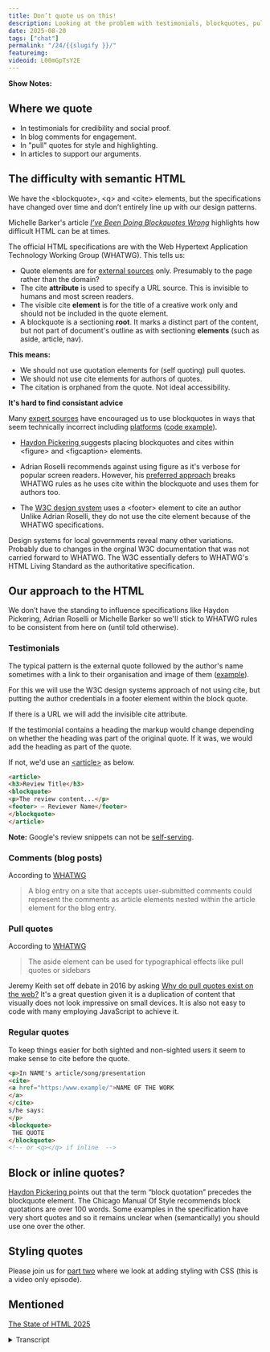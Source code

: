 ```yaml
---
title: Don’t quote us on this! 
description: Looking at the problem with testimonials, blockquotes, pull quotes and the cite element.
date: 2025-08-20
tags: ["chat"]
permalink: "/24/{{slugify }}/"
featureimg: 
videoid: L00mGpTsY2E
---
```


**Show Notes:**

## Where we quote

- In testimonials for credibility and social proof.
- In blog comments for engagement.
- In "pull" quotes for style and highlighting.
- In articles to support our arguments.

## The difficulty with semantic HTML

We have the &lt;blockquote&gt;, &lt;q&gt; and &lt;cite&gt; elements, but the specifications have changed over time and don’t entirely line up with our design patterns.


Michelle Barker's article <cite><a href="https://css-irl.info/ive-been-doing-blockquotes-wrong/">I’ve Been Doing Blockquotes Wrong</a></cite> highlights how difficult HTML can be at times. 

The official HTML specifications are with the Web Hypertext Application Technology Working Group (WHATWG). This tells us:

- Quote elements are for <a href="https://html.spec.whatwg.org/multipage/grouping-content.html#the-blockquote-element">external sources</a> only. Presumably to the page rather than the domain?
- The cite **attribute** is used to specify a URL source. This is invisible to humans and most screen readers.
- The visible cite **element** is for the title of a creative work only and should not be included in the quote element.
- A blockquote is a sectioning **root**. It marks a distinct part of the content, but not part of document's outline as with sectioning **elements** (such as aside, article, nav).

**This means:**
- We should not use quotation elements for (self quoting) pull quotes.
- We should not use cite elements for authors of quotes.
- The citation is orphaned from the quote. Not ideal accessibility.

**It's hard to find consistant advice**

Many [expert sources](https://html5doctor.com/cite-and-blockquote-reloaded/) have encouraged us to use blockquotes in ways that seem technically incorrect including [platforms](https://wordpress.com/support/wordpress-editor/blocks/quote-block/#insert-your-quote) ([code example](https://theadminbar.com/accessibility-weekly/coding-blockquotes/)).

-  [Haydon Pickering ](https://heydonworks.com/article/the-blockquote-element/) suggests placing blockquotes and cites within &lt;figure&gt; and  &lt;figcaption&gt; elements.
- Adrian Roselli recommends against using figure as it's verbose for popular screen readers. However, his [preferred approach](https://adrianroselli.com/2023/07/blockquotes-in-screen-readers.html#Example07) breaks WHATWG rules as he uses cite within the blockquote and uses them for authors too.

 - The [W3C design system](https://design-system.w3.org/components/quote.html) uses a &lt;footer&gt; element to cite an author Unlike Adrian Roselli, they do not use the cite element because of the WHATWG specifications.

Design systems for local governments reveal many other variations. Probably due to changes in the orginal W3C documentation that was not carried forward to WHATWG. The W3C essentially defers to WHATWG's HTML Living Standard as the authoritative specification.

 ## Our approach to the HTML

We don’t have the standing to influence specifications like Haydon Pickering, Adrian Roselli or Michelle Barker so we'll stick to  WHATWG rules to be consistent from here on (until told otherwise).

###  Testimonials 

The typical pattern is the external quote followed by the author's name sometimes with a link to their organisation and image of them ([example](https://band.here24.co/)).

For this we will use the W3C design systems approach of not using cite, but putting the author credentials in a footer element within the block quote.

If there is a URL we will add the invisible cite attribute.

 If the testimonial contains a heading the markup would change depending on whether the heading was part of the original quote. If it was, we would add the heading as part of the quote. 

 If not, we'd use an [&lt;article&gt;](https://html.spec.whatwg.org/multipage/sections.html#the-article-element) as below.

```html
<article>
<h3>Review Title</h3>
<blockquote>
<p>The review content...</p>
<footer> — Reviewer Name</footer>
</blockquote>
</article> 
 ```
<div class="side-note">

<p> <strong>Note:</strong> Google's review snippets can not be <a href="https://developers.google.com/search/docs/appearance/structured-data/review-snippet#self-serving">self-serving</a>.
</p>

</div>

 ###  Comments (blog posts)

 According to [WHATWG](https://html.spec.whatwg.org/multipage/sections.html#the-article-element)

 <blockquote>
 A blog entry on a site that accepts user-submitted comments could represent the comments as article elements nested within the article element for the blog entry.
 </blockquote>


  ###  Pull quotes

   According to [WHATWG](https://html.spec.whatwg.org/multipage/sections.html#the-aside-element)

   <blockquote>
   The aside element can be used for typographical effects like pull quotes or sidebars
   </blockquote>

   Jeremy Keith set off debate in 2016 by asking [Why do pull quotes exist on the web?](https://adactio.com/journal/11102) It's a great question given it is a duplication of content that visually does not look impressive on small devices. It is also not easy to code with many employing JavaScript to achieve it.

  ###  Regular quotes

  To keep things easier for both sighted and non-sighted users it seem to make sense to cite before the quote.

  ```html
  <p>In NAME's article/song/presentation
  <cite>
  <a href="https:/www.example/">NAME OF THE WORK
  </a>
  </cite> 
  s/he says:
  </p>
  <blockquote>
   THE QUOTE
  </blockquote>
  <!-- or <q></q> if inline  -->
  ```
 
## Block or inline quotes?

[Haydon Pickering ](https://heydonworks.com/article/the-blockquote-element/) points out that the term “block quotation” precedes the blockquote element. The Chicago Manual Of Style recommends block quotations are over 100 words. Some examples in the specification have very short quotes and so it remains unclear when (semantically) you should use one over the other.


## Styling quotes

Please join us for [part two](/learn/15/) where we look at adding styling with CSS (this is a video only episode). 


## Mentioned

[The State of HTML 2025](https://survey.devographics.com/en-US/survey/state-of-html/2025)

<details> 
<summary>Transcript</summary>


[00:00:06] **Nathan Wrigley:** Hello there and welcome to the No Script Show. This is the fourth in our series, looking at components that make up a website. Today we're looking at testimonials, block quotes, pull quotes, and the site elements and how these are most likely coded wrongly.

As with other episodes in this series, we'll be considering these from a technical design, accessibility, and SEO perspective, and we'll follow up this chat with a YouTube video looking at some coded examples. This time it is slightly different in that we will be focusing on the HT RL markup in this podcast, as there is a surprising amount to cover.

And CSS styling is what we'll cover in the follow up video only content. As always Joined by David Wamsley, who's over there? Hello, David? Hello? Hello? Nathan Wrigley. You're sporting a slightly different background. 

[00:00:57] **David Waumsley:** Yes, I'm in London, usually I'm in India. but we're a bit closer. We were almost close actually.

Yeah. we nearly got to see each other. Yeah. It all happened in this time, but yes. anyway, let me move on to this. 'cause you were the one who really set me off on doing this topic a bit earlier. We would've done it anyway because you shared with me a video by Kevin Powell, called is HTML the Hardest Language, and he was demonstrating with his, followers and everything, how.

Everyone, he gave them a card component to code up and everybody did it in slightly different ways, which really asked you that's what is the semantic way. And this really reminded me of a post by or series by Hayden Pickering where he is looking at various, has HTML elements and. It really highlights the fact that there's a lot of confusion on how to do HTML and it really caught my attention, the block quote one that he did and the site element.

So it set me off experimenting about, how, 'cause we're trying to set up our own, if you like, design system and have a consistent way of marking things up. And yeah. So I went on a bit of a journey. Yeah, sorry 

[00:02:13] **Nathan Wrigley:** about that. All of that. With me DMing you on blue sky and set you off on a complete, laundry list of things to cover.

So apologies about that, but hopefully there's some useful content in here. Should we switch to your screen? Do you wanna do that one? Yeah, let's do that. Okay. We've 

[00:02:28] **David Waumsley:** got a lot of notes to get through actually here. I'd be largely reading these out I think, 'cause the research has been done. Yep. So let's talk about, so we called this one.

don't quote us on this, or I should mention as well. I'll put a little note. It actually is already in there that another reason for doing this is that the state of HTML 2025 is still open as a survey. I, haven't done it myself, but I will. No, I 

[00:02:54] **Nathan Wrigley:** took a quick look at it. I didn't fill it out, but I will come back and fill it out.

It's not a long enterprise, it's fairly quick, but, obviously somebody somewhere needs to know where we're all at. and yeah. Useful to fill out. I would've thought so. We'll provide the link in the show notes, 

[00:03:09] **David Waumsley:** Yeah, it's down there in my. So for those who are on YouTube, you will be able to follow along with our notes.

So I put first where we quote, where we use quotes. So in testimonials for credibility and social proof, we use, in blog comments for engagement, effectively where user submissions are a quote Yeah. Of some form. Yep. in pull quotes for style and highlighting. I'm not sure. do you know what?

When I say pull quotes, does that mean 

[00:03:40] **Nathan Wrigley:** anything to you? Do you 

[00:03:41] **David Waumsley:** have an expectation? 

[00:03:42] **Nathan Wrigley:** No, I'm, basically imagining the, things that you've described previously. So to me, a pull quote is a block quote. I, genuinely wouldn't have known what the difference was. 

[00:03:53] **David Waumsley:** Yeah, it's all, it's just interesting. We'll, move on to this one.

'cause there's an article by Andy Clark where his interpretation of a poll quote is different to what I think, I'm talking about here. But generally it's a self quote, I think, where we put it. Usually in an article where there's this big thing that gives you a, some styling, it gives you some highlight of text that's to come.

So it's a, okay. It's duplicate content. and we use it in articles, for, oh, I've made a. To support our arguments. Okay. often, 

[00:04:25] **Nathan Wrigley:** it's fairly widely used throughout the web. I think the, place that I see it most is, comments on blogs and things like that are out of fashion, aren't they these days.

But I see it all over on testimonials. you, somehow want to, I don't know, link the words to the image or the person's name or something. And in order to do that, you adopt this different style and maybe some iconography around it. And, 

[00:04:49] **David Waumsley:** yeah. Yeah, exactly. this is the interesting bit really of what we're gonna get stuck on, the difficulties with Symantec HTML.

So we have the block quote element, the Q element for inline quotations. We have the site element, which Hayden Pickering says really ought to be called citation rather than site, but, But the thing is with this, the specifications have changed over time and they don't entirely line up with the design patterns that we use.

And after reading Hayden Pickin's article, I also stumbled across Michelle Barker's article, which says what exactly what I experienced. I've been doing block quotes wrong. Through, listening to or reading his article, she realized that, and I've got it up over here. And there was quite a lot of, and this has helped me look into this more because there's a lot of comments here on that by some really.

quite clever people. She's a very clever person as well. She writes some of the M dms, we've mentioned her before. Yeah. Articles and, that was 

[00:05:54] **Nathan Wrigley:** me saying comments or dad and Yeah. No, there's a load here. I, on this 

[00:05:58] **David Waumsley:** topic. I think it's particularly popular. Yeah. and also she's actually using eleventy as well on that.

Oh, interesting. Add in our comments myself. Yeah. yeah, so that was quite interesting. But the, I think the, a lot of the changes due to the fact that the official HCML specifications are with the web hypertext, applications, technology working group. Easy for you to say no. What w what? What wg, I think, 'cause it's, the working group, so we'll call it what, I dunno how people say it, but we'll say what working group.

I think that's be easy. So what they tell us through their documentation, which I've got over here, is go back that quote elements are for external sources. Oh, so we should only be, so if we're using those, if we're using a block quote, it should be for someone else's comment, not our own, but presumably, because it's not spelt out.

This is to the page, at the page level rather than the domain level. But. I'm not sure that's unclear. Okay. the site attribute, attribute being the site equals quotation mark should be where you put a URL to that source of the quote. Okay. Okay. And it's invisible to humans and most screen readers, but the visible site element, the, one, the actual tag itself is for the title of Creative Works only.

and it, and there's another element of this, that the site element shouldn't be included in the quote element, so it shouldn't be within the tags of our block quote. 

[00:07:44] **Nathan Wrigley:** So there's a lot more depth to this than I imagined. That's yes. rules upon rules, not rules as such recommendations, But nevertheless, I did not know that there was that level of granularity, so that's fascinating. 

[00:07:57] **David Waumsley:** It is, and it's also quite confusing as well because it's some of this comes in, so this idea that it's only for the title of Creative Works only rather than an author comes only after HTML five. I know that's been around for a long time, so there has been changes over time and it's.

Disputed. I, think Jeremy Keith is one person who was trying to argue against that at the time. anyway, I'm going into things that we don't need to, and the last point that I got here is that the block quote is a section in route, so it marks a distinct. Of content, but is not part of the documents outlined in the way that section elements such as side or article or Nava.

So with screen readers, they will be able to look at different makeup of a page or something by looking to those section elements, but it is still something distinct. What I wrote down here is that it means that we should not use quotation elements for self quoting, pull quotes, and that's what I generally think.

A pull quote is something where you are referencing something within your own document to stylize it and say, here's a bit of a teaser of what's to come. So we shouldn't be using, the block quote tag really for our pulled quotes. we shouldn't use the site element for authors of quotes.

And the last point on is that citations are, or orphaned from the quote, which is not ideal for accessibility because again, it's Hayden Pickering, it picks up on how uncomfortable that is because it's a little bit, I think he does make this example, but it's a little bit like how, if you. Have on a blog archive page, these read more buttons that you have, which are separate to, or links separate to the description, then it's very difficult.

It's not, It's not, yeah, it's outta context with it. So I think that's a similar thing happening, but really that's what we're encouraged to do if we go with What wg 

[00:10:00] **Nathan Wrigley:** have you managed to memorize that in your head now, such that if you were just writing out HTML and you were trying to deploy citations, block quotes and so on, have you got that cascade of things figured out or would you have to go back to that and say, which example does it fit into here?

I think I've got it sorted 

[00:10:19] **David Waumsley:** out now. Yeah. But that's what I'm trying to do for this one. We can have something is, is the no script shows way of doing it, I think. But this is the next thing. I've put it on my notes here that, this is where it gets really difficult 'cause it's hard to find consistent advice.

So we have. Many expert sources and I've only actually put one in here and that is, lemme just go back here, is the HTML five doctor, which is supposed to be the place to really get, to learn all your stuff. it says different things Wow. To watch. Yeah. so that becomes a problem.

And we also have, as well, with WordPress as well, it is quite interesting because if we go to. press.com and it looks at it's, quote block there. So it works against it as well, because what it literally says is that you can use this, it will add in your citation will be the author, and there's nothing on that.

and the citation was in with the block quote. So technically according to what wg Yeah, what WordPress does on there. And there's a code example on here. it calls no problems for. and this will make sense for, there's an article here looking up the Block quotes by Amber Hines, who's a big accessibility person in WordPress.

And she sees no issue with how that does it. He thinks she's doing it semantic, and I think you'll understand why she doesn't see an issue with this one. Yeah, maybe she's not looked into it, but let's have a look. if we go here. So there is that side of it. So technically these. Experts there, and this platform is wrong according to the present specifications.

But also when we start to get to experts like Hayden Pickin in his article, what he suggests is a get around the fact with, lemme just go to his posts for those who can see, that one. Yeah. Yeah. So in terms of accessibility as a problem with the idea that you would put the citation. Separate to the quote, because it's not programably linked together.

Yep. Yep. So his way around this is to put everything in a figure. So you have a figure. Then a block quote, and then you have a fig caption, which contains your citation within there. Citations 

[00:12:42] **Nathan Wrigley:** in there. 

[00:12:43] **David Waumsley:** Yeah. So that's his approach. However, then we come to Adrian Ly, who's one of the big players when it comes to accessibility, who's gone and tested all the different ways that a screen reader will read these different ways of doing it.

Oh, interesting. Okay. Yep. Yeah. So his own approach is to not do that. What he recommends is because it's so verbose for screen readers, all the popular ones to read out, fig not to do that. Yeah. So he goes with block quote, and then he puts in a footer where he puts his citation and then closes the, block quote.

Yeah. So that's his way as an accessibility expert who doesn't, let me say that all of these people say this is how they've dealt with the situation. Not necessarily this is the way to do it. I don't think anybody feels confident in what rules we have at the moment, so, anyway, you could see a contradiction there.

So you can go two different routes on that. And let's see, gosh, what, it's really surprising. Open a hole. Disagree. I know. 

[00:13:46] **Nathan Wrigley:** Isn't as fascinating. Yeah, 

[00:13:47] **David Waumsley:** I think attention's going to H-D-M-L-A lot more at the moment. it's been on CSS, but yeah. But I think we need to get these fundamentals right. And finally, the one that I think we are effectively going to use is the W three C design system.

So if I just move on to this one, so it's similar to Adrian ly in the sense that there's no fig with this one. It's put in a block quote. Then it's adding a footer. Yeah. 'cause this is a section in route. It's perfectly fine to add in a footer element and, ending it with a block quote. So if you like, but what they, and they point out in the considerations.

They point out the fact that, and this is really where it all goes wrong, there's been some leniency when HTML was decided by the W three C itself on their own documentation. But since. I think 2019, this has gone to the Living Standards Working Group, which is the what wg. And not everything that has been changed there has transferred over.

So our official documentations may not be up to speed, if you like. This is where we get some of the confusion. 

[00:14:59] **Nathan Wrigley:** Yeah, I was gonna say officially then. It's really confusing officially. 

[00:15:03] **David Waumsley:** It's confusing. Officially. It's confusing. Yeah. Yeah. When you've got brilliant experts like that, but I think. I think the way for us to deal with it.

and again, I went and had a little search around just what people did well, interestingly enough to search around what some of the people say they do and what they actually do as well doesn't always match. So they've changed. Okay. They've changed over time. Like we, we will be changing over time and when we go and look round, there's not much in the way of the big design systems out there for this specifically, but there is a lot of sort of local government, Design systems out there. So if you go and look at them again, they're all different variations. Gosh. Yeah. It's a, spaghetti, isn't it? It is. And yeah, I, just think it is due to this. And in fact, there's a point that was made on Michelle Barker's, I've been doing. Block quotes wrong. I think the last quote on here.

Yes. This is by Amelia Bellamy Rhodes, and I know of her, she's on the working group for SVGs, I think so I've seen her name for this one, and that's it. How she's spelling it out how the three C spec was modified. If you allow two. Be a little bit more flexible to do what Jeremy Keith, I think years back wanted to do to be able to contain authors.

So when I was pointing out that sort of WordPresses basically got it wrong in terms of the official spec, you can understand why it's like that? Yeah, because, We were generally leaning towards that, although I think, it would be better if it did have a little footer to separate the citation within the block quote.

But, so that's really, I think, what we'll do, I think as we don't have the kind of standing and influence like people like Adrian Rosalie, Hayden Pickering, or Michelle Barker. I think we'll try and stick to the what WG rules. Okay. Just to get some consistency. Yeah. 

[00:16:59] **Nathan Wrigley:** Yeah. 

[00:16:59] **David Waumsley:** And, until we're told otherwise.

[00:17:02] **Nathan Wrigley:** Okay. Yeah. Until they've finished that bun fight and, sorted it out, frankly. Yeah. Okay. Testimonials now then, is it? 

[00:17:10] **David Waumsley:** Yeah. So, rationalizing the code, so this took me some time to kinda work out, so exactly how we're laying things out. So a typical pattern, and I've got an example up here. On that sort of little demo site I made first, which we'll use at some point.

A typical pattern for a testimonial might be something where we have what someone said about us, maybe a picture of the author and their name, and maybe a link to their organization. Or one of the other. and that's a sort of common pattern here, That would be straightforward. What we're doing here with something like that is that we'd be putting it all in a block quote.

Yep. And using W three Cs and putting all of the stuff where their names, their image, their where they work, or their company or their t yeah. We would all go in that footer within a block quote, so that would be fine. there is the circumstance where. Sometimes you see with these, this pattern, you will see a header as well as the quote.

sometimes, there's just a sort of summary of what the quotation 

[00:18:20] **Nathan Wrigley:** says. Oh, interesting. I'm trying to remember when I've seen that, but I, can't conjure it up. Okay. 

[00:18:26] **David Waumsley:** I think sometimes if you're taking from a source, that does that some, reviews do allow you to put the title and then like a name, like a too long 

[00:18:36] **Nathan Wrigley:** didn't read kind of thing where you summarize the quote.

Is that what you mean? Yeah. You might just, Yeah. Like, stunning. 

[00:18:43] **David Waumsley:** And 

[00:18:43] **Nathan Wrigley:** then the quote, which is, yeah. Okay. 

[00:18:45] **David Waumsley:** Got it. they might just pull out the main, because we know people read titles and some of the review, things are set up, which is another point actually I should mention really. 'cause, just thinking about the SEO perspective on this one, when it comes to testimonials, we can't really use, that review markup, the rich.

Text or the schema for that one because it can't be self-serving, so we can't say something. You can't use other people's quotes about us. yeah. To self serve. So for testimonials that, that doesn't become an issue. Anyway, thi this did make me think about that pattern. So if it was a pattern where, the.

Header was part of the quote that was submitted by the user. Then I would just put a header three probably that would be the likely one, and then it would be the block quote. Okay. In the block quote, itself. Got it. but if it was one where we decided to sum up their block quote, then what I would do is wrap the whole thing in an article.

Okay. Yeah. Again, this is another one where it's another Hayden Pickering, topic where he talks about article, and I think it's from him that I got this idea. 'cause when I thought of article as a tag, I tended to think 

[00:20:04] **Nathan Wrigley:** of just blog posts. Yeah. that's where my head goes. It, doesn't, in my head, it doesn't land as a container for more broad stuff, even though I know it should be.

[00:20:13] **David Waumsley:** Yeah, and I think if we look at the actual spec for it, I won't pull it up here at the moment, but it actually says it's any sort of standalone element that you could use on its own. Yeah. So an article would be right for this, and I think it was Hayden Pickering or something. It said, is, and I think this is that way of looking at it, and now I think of it as like an article of clothing.

[00:20:33] **Nathan Wrigley:** Oh, interesting. Okay. You do you know what 

[00:20:35] **David Waumsley:** I mean? It's like a pair of gloves or something. They stand aside, but they're not the entire thing. And, because we can use, yeah, because I think it's any sort of standalone. So I think it would be suitable. So that would be the semantic way. And I've put the code here, sorry for those who are just listening, but basically it would be the surrounding, wrapper, if you like, would be the article tag within that, then I'd put our header, Because we're making that up ourselves in that would be the block quote with its footer, with the reviewer's name, and then it would close with the block quote, and then finally the article wrapper so that you got article 

[00:21:11] **Nathan Wrigley:** with. Children of a heading and a block quote. And then inside the block quote, you've got your content paragraph, footer and so on.

Interesting. Okay. yeah. 

[00:21:22] **David Waumsley:** I was wondering about comments as well. not that we've got them, but we're gonna have to get like blog 

[00:21:26] **Nathan Wrigley:** posts, that kind of thing. Yeah. So 

[00:21:28] **David Waumsley:** when we're inviting people to use a generated what, where they would fit in, and I think the official specification tells us this, what we can use, and that is a blog entry on a, this is.

Quoting from them, a blog entry on a site that accepts user submitted comments could be represented as could, sorry, could represent the comments as article elements nested within the article element for the blog entry. So I wouldn't be using blog quotes for that kind of quoting, and we would just stick them in nested articles.

Articles. 

[00:22:05] **Nathan Wrigley:** So you'd have articles nested within articles. Within, an article. 

[00:22:10] **David Waumsley:** Okay. Yeah. So I think that's how, it is interesting because I think later we'll try and put some form of commenting system on our own, site. So I think, it's interesting to see, 

[00:22:22] **Nathan Wrigley:** yeah. Especially given the user submitted nature of things.

obviously with modern CMSs, you've got the capacity to, put things into a pending state, so they don't make it there. But if you're worried about SEO and things like that, then. User submitted content might really run against what you're trying to do, or I don't know, mention your commercial rivals with links and things like that, so there may be something there.

Yeah, 

[00:22:46] **David Waumsley:** I did look, Michelle Barkers, I, because I was there, I thought I'd poke around at the code there and I noticed that her articles, which obviously she said to create the whole HTML for that one, we put in a block quote, which is seems appropriate. For it. but when you think about it, people just shove all sorts of stuff in there, which isn't necessarily a quote that might be quoting somebody else.

It wouldn't fit the quote. So I actually think, and, when I looked at examples of at least classic WordPress sites that I've seen, I think most people have marked it up in the way that, what WG would suggested by using the Raptors articles in the, okay. Okay. So I think that's what we would do in that case.

So pull quotes, Again, we've, what WG has given us, and I'm quoting here, is the aside element can be used for typographical effects, pull quotes or sidebars. So it literally mentions where we can use the aside. so as a sidebar, 

[00:23:48] **Nathan Wrigley:** the aside being a side. 

[00:23:51] **David Waumsley:** because they've spec specified pull quotes.

So if you like Paul quote, is that duplicate of content that we put on somewhere in style separately? It's an aside to our main article. 

[00:24:02] **Nathan Wrigley:** Oh, that's pull quote. Is it? 'cause at the beginning we talked about, so a pull quote is where you. You literally are pulling something out of the article. It's duplicate from an SEO point of view.

Yes. But you wanna highlight it. So it's like when you're reading a newspaper sometimes, or a magazine, sometimes they'll just, I, don't know. It's eye catching, isn't it? They'll throw that, that one sentence, which kind of encapsulates the next two paragraphs. Yes. As a, as an easy way. It's almost like a heading, it's navigates you into what's coming or what has just been said.

Yes. Okay. Okay. I didn't know that. 

[00:24:34] **David Waumsley:** Yeah. So block quote isn't appropriate. No. that's what people have used of course, because of the confusion. But an aside seems to be the thing to do. no one really knows, but that seems the most. But there is an interesting debate that goes back.

Jeremy Keefe set one off in 2016, got tons and tons of comments, asking the question, why do Paul quotes exist on the web? And it is a great question given that if your screen reader. And in his own post, it gives that example, if he was to read it with a screen reader, it's terrible because it's got this pull quote out and then it repeats the next thing you know.

Yeah. You're just hearing this constant re repetition. Yeah. With no visual clues to know what the heck is going on. Why is this article repeating itself? So there's that difficulty. There's the difficulty. Some people, although I don't think duplicate content is an issue for SEO, but some people have been conscious about that, but also, you do all this work.

To pull quotes. Generally they are pulling slightly out of the main body of content. You mean physically? they look, yeah. Physically. They usually pull to one side left. Yeah, Do that to the main content. Yeah. If you're 

[00:25:44] **Nathan Wrigley:** a left to right reader, then it's slightly to the right. 

[00:25:47] **David Waumsley:** Yeah. Yeah. And they're really, difficult to code.

We'll move on to that when we talk about CSS, but, a lot of people have had to employ JavaScript in order to make this thing that's outta the main body. Move to where you want it to do, and then it doesn't look all that impressive necessarily when you get down to smaller devices where you can't see that it's pulling out you, you've literally only got the room for your text.

Yeah. So yeah, so there is that. and, what did I put here for regular quotes? Okay. So our format, in. unless you disagree on any of these ones, I think to keep things easier for cited and non-sighted users, not non-sighted, as I've written here,

it, seems, I'll put an s in there later to make sense to cite before the quote. So I think when we're doing our articles, generally it's better to you'll have your paragraph that will be running, you'll put the name of the order. Author and then, reference their article, song, presentation, whatever it is, as the title of the work, with a link to that one, and that will be in the citation.

And then. he or she says, and then it will just be in the block quote doing it that way. So if you are put in as, I think most people when they were thinking about HTML spec, were thinking when you use a block quote, you're quoting generally, you might introduce it first. Yeah. Before you do the block quote.

So in. General, general blog posts. That would be my format. I think so 

[00:27:26] **Nathan Wrigley:** I guess it's almost serving as a little signpost of Okay. This is why it's now, okay. It is out of the flow of the normal text, but here's a, flag saying this is what it is. This is, as you've written there, the name of the work.

It's like a mini title. It's alerting you to here's something different. Yes. Then the quote comes afterwards where if you had it the other way around. the site. At the end of it, after the block quote, then it would just go straight into that. It would feel like an ordinary part of text and then the name of the title would randomly come and you wouldn't know where that started or stopped.

Okay. Yeah. That's interesting. And I think that's presentation. you often see it. Differently, don't you? You'd see the, you'd see the quote first encapsulated in some container, which is, I don't know, a rectangle or something to differentiate it. Different color background or something. Then the person, let's go for person's name.

no. The name of the work might be at the bottom. In an old font or something like that. And, you can capture that 'cause you can see it all. But if you're doing it. With a screen reader that's all back to front. 'cause you need that indication at the beginning. Okay. Yeah. 

[00:28:35] **David Waumsley:** Yeah. I think the pattern's different and I think most of the haste, this is my understanding of it, is that the, when writing out the spec there, they've generally been thinking of written text and articles where you might.

you'll introduce as part of your copy who the author and what work it's citing before you move to the block quote where it all gets thrown out. And we get into trouble is when we start to think about this design pattern of the testimonial, where we tend to put the quote up front. yeah.

And then the author after, and it doesn't work anyway, I think we've solved that. Yeah, there is, another interesting point again from Hayden Pickering on his article, and that is, when you use the, we've been talking about block quote all the time, but there's the, there's the Q tag, the inline, quote and.

For those reading the notes here, I will correct these later 'cause it says it's okay. yeah. He points out the, fact that, the term block quotation precedes the block quote element ever existing in HTML and the Chicago Manual of Style recommends that a block quotation is over a hundred words. There are some examples as he points out in the specifications, which have very short quotes and they use block quotes. So it still remains quite unclear when at least semantically you should be using block quote over the queue. Interesting. 

[00:30:03] **Nathan Wrigley:** Yeah, 

[00:30:04] **David Waumsley:** it's a visual thing in the end, doesn't it?

Ends up you say block quote because it's basically. Style wise, it's taken up the whole block where it's not in line. But, semantically, I don't know. There isn't any clear guidance on 

[00:30:16] **Nathan Wrigley:** No. 

[00:30:17] **David Waumsley:** Which you should be using. 

[00:30:18] **Nathan Wrigley:** No. Interesting that, we reference things like the Chicago Manual of style. I love that.

that's Hayden. No, but just the fact that there. A Chicago manual of style. I think I need that in my life. I don't have enough style basically, and it's got to be over a hundred words. Oh, fascinating. Okay. 

[00:30:38] **David Waumsley:** Alright. Yeah, so I, anyway, I guess that's this, our aim of our show was to try and simplify things and I think I've just made things as about as complex as they, no, you highlighted 

[00:30:49] **Nathan Wrigley:** complexity that all of us have ignored, basically.

we, I think it would've been fair to say that most of that, nobody's pricing off the. The lid to appear inside that jar just because you rely on, especially in the WordPress world, you rely on a block increasingly to just take this work for you. Yes, you put a block, quote, block in, and you assume it's doing everything correctly, whereas in fact, perhaps you need to roll your own or certainly be thinking about the context in which you're using it, be it a block quote, a quote, a testimonial, a citation, whatever it may, be.

There's a lot more to it, honestly. Way more to that than I thought, so that's fascinating. 

[00:31:26] **David Waumsley:** Yeah. And I would be really interested, if anybody does have any thoughts or, they spot anything that I've completely missed on this or want to change our mind, then I'd love to hear on that one. But I think what we've decided to do on this as a design system sort to make sense 'cause we're not, breaking any rules.

I think the interesting thing is about the site element. It really, it doesn't seem to have any purpose. It's there for semantics. Yeah. But it's not read out by screen readers. Certainly, when we're using that as the attribute, nobody sees it. So what's it? Therefore it's, the, full use of this isn't in place.

But perhaps one day if we all do the right thing, maybe it might be useful. 

[00:32:11] **Nathan Wrigley:** Is there any more on that, page that you want to go? No. You just got some links there at the bottom, styling quotes, part two and what have you. So are we. Are we a wrap? Wrap? Wrap? It's a wrap. Wrap as they said.

Yeah. We'll just move 

[00:32:23] **David Waumsley:** on. And this will be quick, I think, just part two because we've talked all about the HTML and said, we'll just quickly talk about how we might. Go about styling some of these. 

[00:32:33] **Nathan Wrigley:** Okay, so in which case, if you want to follow along with the show notes that David's been displaying there, including typographical corrections, you can go and find those as well.

Then head to no script show. And then this episode is 24 so slash 24, the numerals two four. Go and check that out. And then there will be a corresponding episode in which, this is demonstrated. David gives it a bash, and that is no script show slash learn. 15 1 5. So those two things will correspond and overlap.

So we will, see you then. So shall I, shall I, hit stop on this recording and yeah, we'll go into the next. 

[00:33:16] **David Waumsley:** Alright, see you 

[00:33:16] **Nathan Wrigley:** soon. 

[00:33:17] **David Waumsley:** Thanks Nathan. Bye.

</details> 